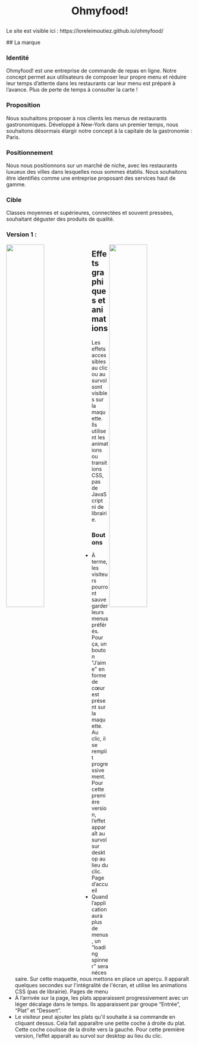 # <p align="center">Ohmyfood!</p>
<p>Le site est visible ici : https://loreleimoutiez.github.io/ohmyfood/</p>
## La marque 

### Identité
Ohmyfood! est une entreprise de commande de repas en ligne. Notre concept permet aux
utilisateurs de composer leur propre menu et réduire leur temps d’attente dans les
restaurants car leur menu est préparé à l’avance. Plus de perte de temps à consulter la carte
!
### Proposition
Nous souhaitons proposer à nos clients les menus de restaurants gastronomiques.
Développé à New-York dans un premier temps, nous souhaitons désormais élargir notre
concept à la capitale de la gastronomie : Paris.

### Positionnement
Nous nous positionnons sur un marché de niche, avec les restaurants luxueux des villes
dans lesquelles nous sommes établis. Nous souhaitons être identifiés comme une
entreprise proposant des services haut de gamme.

### Cible
Classes moyennes et supérieures, connectées et souvent pressées, souhaitant déguster des
produits de qualité.

### Version 1 : 

<img align="left" src="https://user-images.githubusercontent.com/101470978/219616097-bb52849e-44b7-4114-acce-509699b168f8.png" width="45%" height="50%">
<img align="right" src="https://user-images.githubusercontent.com/101470978/219618114-0b51b2f8-fffa-4776-89d0-2faea3e24af9.png" width="45%" height="50%">  


## Effets graphiques et animations
Les effets accessibles au clic ou au survol sont visibles sur la maquette. Ils utilisent
les animations ou transitions CSS, pas de JavaScript ni de librairie.

### Boutons
- À terme, les visiteurs pourront sauvegarder leurs menus préférés. Pour ça, un
bouton "J’aime" en forme de cœur est présent sur la maquette. Au clic, il se remplit progressivement. Pour cette première version, l’effet apparaît au
survol sur desktop au lieu du clic.
Page d’accueil
- Quand l’application aura plus de menus, un “loading spinner” sera nécessaire. Sur
cette maquette, nous mettons en place un aperçu. Il apparaît quelques secondes sur l'intégralité de l'écran, et
utilise les animations CSS (pas de librairie).
Pages de menu
- À l’arrivée sur la page, les plats apparaissent progressivement avec un léger
décalage dans le temps. Ils apparaissent par groupe
“Entrée”, “Plat” et “Dessert”. 
- Le visiteur peut ajouter les plats qu'il souhaite à sa commande en cliquant dessus.
Cela fait apparaître une petite coche à droite du plat. Cette coche coulisse de
la droite vers la gauche. Pour cette première version, l’effet apparaît au survol
sur desktop au lieu du clic. 
